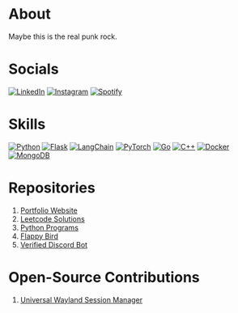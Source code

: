 # About
Maybe this is the real punk rock.

# Socials

[![LinkedIn](https://custom-icon-badges.demolab.com/badge/LinkedIn-0A66C2?logo=linkedin-white&logoColor=fff)](https://linkedin.com/in/muditmehta07)
[![Instagram](https://img.shields.io/badge/Instagram-%23E4405F.svg?logo=Instagram&logoColor=white)](https://instagram.com/muditmehta07)
[![Spotify](https://img.shields.io/badge/Spotify-1ED760?logo=spotify&logoColor=white)](https://open.spotify.com/user/vo1g5gy0xd2n4pkww3p7n4abm)


# Skills
[![Python](https://img.shields.io/badge/Python-3776AB?logo=python&logoColor=fff)](#)
[![Flask](https://img.shields.io/badge/Flask-000?logo=flask&logoColor=fff)](#)
[![LangChain](https://img.shields.io/badge/LangChain-1c3c3c.svg?logo=langchain&logoColor=white)](#)
[![PyTorch](https://img.shields.io/badge/PyTorch-ee4c2c?logo=pytorch&logoColor=white)](#)
[![Go](https://img.shields.io/badge/Go-%2300ADD8.svg?&logo=go&logoColor=white)](#)
[![C++](https://img.shields.io/badge/C++-%2300599C.svg?logo=c%2B%2B&logoColor=white)](#)
[![Docker](https://img.shields.io/badge/Docker-2496ED?logo=docker&logoColor=fff)](#)
[![MongoDB](https://img.shields.io/badge/MongoDB-%234ea94b.svg?logo=mongodb&logoColor=white)](#)

# Repositories
1. [Portfolio Website](https://mudits-portfolio.onrender.com/)
2. [Leetcode Solutions](https://github.com/muditmehta07/Leetcode)
3. [Python Programs](https://github.com/muditmehta07/Python-Programs)
5. [Flappy Bird](https://github.com/muditmehta07/Flappy-Bird)
6. [Verified Discord Bot](https://github.com/muditmehta07/Michelle-Archived)

# Open-Source Contributions
1. [Universal Wayland Session Manager](https://github.com/Vladimir-csp/uwsm)
